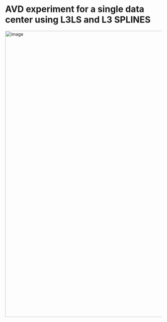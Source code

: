 # AVD experiment for a single data center using L3LS and L3 SPLINES

<img width="920" alt="image" src="https://user-images.githubusercontent.com/28214056/225226464-44fd7476-9aa6-4746-897b-794ff4ec2dda.png">
